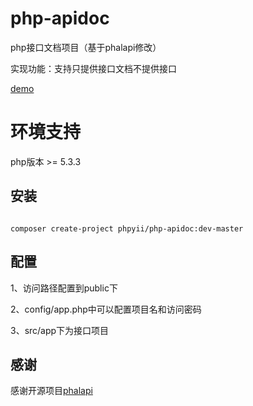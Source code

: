 # php-apidoc
php接口文档项目（基于phalapi修改）

实现功能：支持只提供接口文档不提供接口

[demo](http://demo.phalapi.net/docs.php)

# 环境支持

php版本 >= 5.3.3

安装
------------

```

composer create-project phpyii/php-apidoc:dev-master

```

配置
------------

1、访问路径配置到public下

2、config/app.php中可以配置项目名和访问密码

3、src/app下为接口项目

感谢
------------

感谢开源项目[phalapi](https://github.com/phalapi/phalapi)


